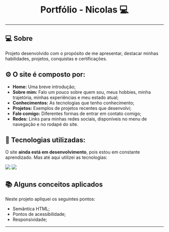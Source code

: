 <h1 align="center">Portfólio - Nicolas 💻</h1>


---

## 💻 Sobre

Projeto desenvolvido com o propósito de me apresentar, destacar minhas habilidades, projetos, conquistas e certificações.

## ⚙ O site é composto por: 

- **Home:** Uma breve introdução;
- **Sobre mim:** Falo um pouco sobre quem sou, meus hobbies, minha trajetória, minhas experiências e meu estado atual;
- **Conhecimentos:** As tecnologias que tenho conhecimento;
- **Projetos:** Exemplos de projetos recentes que desenvolvi;
- **Fale comigo:** Diferentes formas de entrar em contato comigo;
- **Redes:** Links para minhas redes sociais, disponíveis no menu de navegação e no rodapé do site.

## 🧠 Tecnologias utilizadas:

O site **ainda está em desenvolvimento**, pois estou em constante aprendizado. Mas até aqui utilizei as tecnologias:

<div>
    <img src="https://img.shields.io/badge/HTML5-E34F26?style=for-the-badge&logo=html5&logoColor=white" />
    <img src="https://img.shields.io/badge/CSS3-1572B6?style=for-the-badge&logo=css3&logoColor=white" />
</div>

## 📚 Alguns conceitos aplicados

Neste projeto apliquei os seguintes pontos:
+ Semântica HTML;
+ Pontos de acessibilidade;
+ Responsividade;


---


